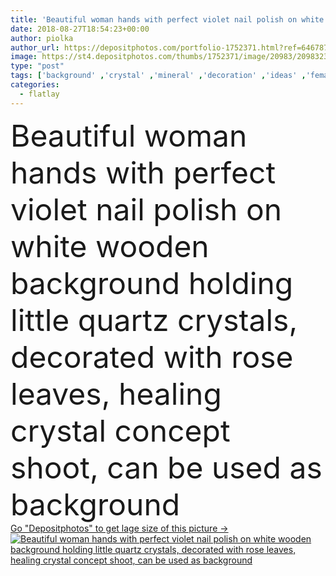 ```yaml
---
title: 'Beautiful woman hands with perfect violet nail polish on white wooden background holding little quartz crystals, decorated with rose leaves, healing crystal concept shoot, can be used as background'
date: 2018-08-27T18:54:23+00:00
author: piolka
author_url: https://depositphotos.com/portfolio-1752371.html?ref=64678756
image: https://st4.depositphotos.com/thumbs/1752371/image/20983/209832362/api_thumb_450.jpg?forcejpeg=true
type: "post"
tags: ['background' ,'crystal' ,'mineral' ,'decoration' ,'ideas' ,'female' ,'young' ,'beauty' ,'colour' ,'healthy' ,'french' ,'hands' ,'hand' ,'violet' ,'pink' ,'fantasy' ,'concept' ,'manicure' ,'tender' ,'romantic' ,'woman' ,'finger' ,'cosmetics' ,'hygiene' ,'wood' ,'fingernail' ,'quartz' ,'sensual' ,'maintenance' ,'wellness' ,'details' ,'healing' ,'story' ,'fingernails' ,'esoteric' ,'geode' ,'nailart' ,'narrative' ,'body part' ,'nail art' ,'nail polish' ,'nail design' ,'nail salons' ,'nail studio' ,'more beautiful' ,'flatlay' ]
categories: 
  - flatlay
---
```

<div aling="center">
            <font size="60"> Beautiful woman hands with perfect violet nail polish on white wooden background holding little quartz crystals, decorated with rose leaves, healing crystal concept shoot, can be used as background</font>   
</div>
<div>
    <a href='https://st4.depositphotos.com/thumbs/1752371/image/20983/209832362/api_thumb_450.jpg?forcejpeg=true?ref=64678756' target=_blank > Go "Depositphotos" to get lage size of this picture ->
        <img href='https://st4.depositphotos.com/thumbs/1752371/image/20983/209832362/api_thumb_450.jpg?forcejpeg=true?ref=64678756' src='https://st4.depositphotos.com/1752371/20983/i/950/depositphotos_209832362-stock-photo-beautiful-woman-hands-perfect-violet.jpg?forcejpeg=true' alt='Beautiful woman hands with perfect violet nail polish on white wooden background holding little quartz crystals, decorated with rose leaves, healing crystal concept shoot, can be used as background' >
    </a>
</div>
